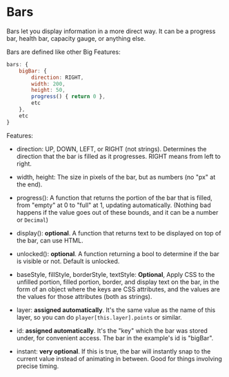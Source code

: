 # Bars

Bars let you display information in a more direct way. It can be a progress bar, health bar, capacity gauge, or anything else.

Bars are defined like other Big Features:

```js
bars: {
    bigBar: {
        direction: RIGHT,
        width: 200,
        height: 50,
        progress() { return 0 },
        etc
    },
    etc
}
```

Features:

- direction: UP, DOWN, LEFT, or RIGHT (not strings). Determines the direction that the bar is filled as it progresses. RIGHT means from left to right.

- width, height: The size in pixels of the bar, but as numbers (no "px" at the end).

- progress(): A function that returns the portion of the bar that is filled, from "empty" at 0 to "full" at 1, updating automatically.
    (Nothing bad happens if the value goes out of these bounds, and it can be a number or `Decimal`)

- display(): **optional**. A function that returns text to be displayed on top of the bar, can use HTML.

- unlocked(): **optional**. A function returning a bool to determine if the bar is visible or not. Default is unlocked.

- baseStyle, fillStyle, borderStyle, textStyle: **Optional**, Apply CSS to the unfilled portion, filled portion, border, and display text on the bar, in the form of an object where the keys are CSS attributes, and the values are the values for those attributes (both as strings).

- layer: **assigned automatically**. It's the same value as the name of this layer, so you can do `player[this.layer].points` or similar.

- id: **assigned automatically**. It's the "key" which the bar was stored under, for convenient access. The bar in the example's id is "bigBar".


- instant: **very optional**. If this is true, the bar will instantly snap to the current value instead of animating in between. Good for things involving precise timing.